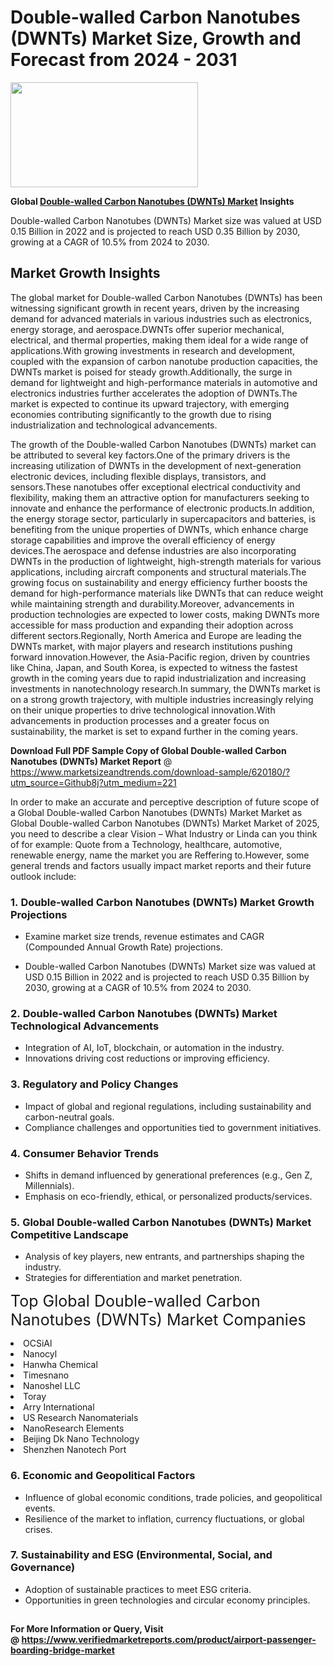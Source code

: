 <H1>Double-walled Carbon Nanotubes (DWNTs) Market Size, Growth and Forecast from 2024 - 2031</H1><img class="aligncenter size-medium wp-image-584254" src="https://thirdeyenews.in/wp-content/uploads/2024/09/Global-Market-Research-300x168.jpeg" alt="" width="300" height="168" /><p><strong>Global&nbsp;<a href="https://www.marketsizeandtrends.com/download-sample/620180/?utm_source=Github8j?utm_medium=221">Double-walled Carbon Nanotubes (DWNTs) Market</a> Insights</strong></p><p>Double-walled Carbon Nanotubes (DWNTs) Market size was valued at USD 0.15 Billion in 2022 and is projected to reach USD 0.35 Billion by 2030, growing at a CAGR of 10.5% from 2024 to 2030.</p><p><h2>Market Growth Insights</h2> <p>The global market for Double-walled Carbon Nanotubes (DWNTs) has been witnessing significant growth in recent years, driven by the increasing demand for advanced materials in various industries such as electronics, energy storage, and aerospace.DWNTs offer superior mechanical, electrical, and thermal properties, making them ideal for a wide range of applications.With growing investments in research and development, coupled with the expansion of carbon nanotube production capacities, the DWNTs market is poised for steady growth.Additionally, the surge in demand for lightweight and high-performance materials in automotive and electronics industries further accelerates the adoption of DWNTs.The market is expected to continue its upward trajectory, with emerging economies contributing significantly to the growth due to rising industrialization and technological advancements. </p> <p>The growth of the Double-walled Carbon Nanotubes (DWNTs) market can be attributed to several key factors.One of the primary drivers is the increasing utilization of DWNTs in the development of next-generation electronic devices, including flexible displays, transistors, and sensors.These nanotubes offer exceptional electrical conductivity and flexibility, making them an attractive option for manufacturers seeking to innovate and enhance the performance of electronic products.In addition, the energy storage sector, particularly in supercapacitors and batteries, is benefiting from the unique properties of DWNTs, which enhance charge storage capabilities and improve the overall efficiency of energy devices.The aerospace and defense industries are also incorporating DWNTs in the production of lightweight, high-strength materials for various applications, including aircraft components and structural materials.The growing focus on sustainability and energy efficiency further boosts the demand for high-performance materials like DWNTs that can reduce weight while maintaining strength and durability.Moreover, advancements in production technologies are expected to lower costs, making DWNTs more accessible for mass production and expanding their adoption across different sectors.Regionally, North America and Europe are leading the DWNTs market, with major players and research institutions pushing forward innovation.However, the Asia-Pacific region, driven by countries like China, Japan, and South Korea, is expected to witness the fastest growth in the coming years due to rapid industrialization and increasing investments in nanotechnology research.In summary, the DWNTs market is on a strong growth trajectory, with multiple industries increasingly relying on their unique properties to drive technological innovation.With advancements in production processes and a greater focus on sustainability, the market is set to expand further in the coming years.</p><p><span class=""><strong>Download Full PDF Sample Copy of Global Double-walled Carbon Nanotubes (DWNTs) Market Report</strong> @ <a href="https://www.marketsizeandtrends.com/download-sample/620180/?utm_source=Github8j?utm_medium=221" target="_blank">https://www.marketsizeandtrends.com/download-sample/620180/?utm_source=Github8j?utm_medium=221</a></span></p><p>In order to make an accurate and perceptive description of future scope of a Global&nbsp;Double-walled Carbon Nanotubes (DWNTs) Market Market as Global&nbsp;Double-walled Carbon Nanotubes (DWNTs) Market Market of 2025, you need to describe a clear Vision &ndash; What Industry or Linda can you think of for example: Quote from a Technology, healthcare, automotive, renewable energy, name the market you are Reffering to.However, some general trends and factors usually impact market reports and their future outlook include:</p><h3>1.&nbsp;<strong>Double-walled Carbon Nanotubes (DWNTs) Market Growth Projections</strong></h3><ul><li>Examine market size trends, revenue estimates and CAGR (Compounded Annual Growth Rate) projections.</li><li><p>Double-walled Carbon Nanotubes (DWNTs) Market size was valued at USD 0.15 Billion in 2022 and is projected to reach USD 0.35 Billion by 2030, growing at a CAGR of 10.5% from 2024 to 2030.</p></li></ul><h3>2.&nbsp;<strong>Double-walled Carbon Nanotubes (DWNTs) Market Technological Advancements</strong></h3><ul><li>Integration of AI, IoT, blockchain, or automation in the industry.</li><li>Innovations driving cost reductions or improving efficiency.</li></ul><h3>3.&nbsp;<strong>Regulatory and Policy Changes</strong></h3><ul><li>Impact of global and regional regulations, including sustainability and carbon-neutral goals.</li><li>Compliance challenges and opportunities tied to government initiatives.</li></ul><h3>4.&nbsp;<strong>Consumer Behavior Trends</strong></h3><ul><li>Shifts in demand influenced by generational preferences (e.g., Gen Z, Millennials).</li><li>Emphasis on eco-friendly, ethical, or personalized products/services.</li></ul><h3>5.&nbsp;<strong>Global Double-walled Carbon Nanotubes (DWNTs) Market Competitive Landscape</strong></h3><ul><li>Analysis of key players, new entrants, and partnerships shaping the industry.</li><li>Strategies for differentiation and market penetration.</li></ul><p data-pm-slice="1 1 []"><span style="color: inherit; font-family: inherit; font-size: 25px;">Top Global Double-walled Carbon Nanotubes (DWNTs) Market Companies</span></p><div class="" data-test-id=""><p><li>OCSiAl</li><li> Nanocyl</li><li> Hanwha Chemical</li><li> Timesnano</li><li> Nanoshel LLC</li><li> Toray</li><li> Arry International</li><li> US Research Nanomaterials</li><li> NanoResearch Elements</li><li> Beijing Dk Nano Technology</li><li> Shenzhen Nanotech Port</li></p></div><h3>6.&nbsp;<strong>Economic and Geopolitical Factors</strong></h3><ul><li>Influence of global economic conditions, trade policies, and geopolitical events.</li><li>Resilience of the market to inflation, currency fluctuations, or global crises.</li></ul><h3>7.&nbsp;<strong>Sustainability and ESG (Environmental, Social, and Governance)</strong></h3><ul><li>Adoption of sustainable practices to meet ESG criteria.</li><li>Opportunities in green technologies and circular economy principles.</li></ul><h2><strong style="font-size: 14px;">For More Information or Query, Visit @&nbsp;</strong><a style="background-color: #ffffff; font-size: 14px;" href="https://www.marketsizeandtrends.com/report/double-walled-carbon-nanotubes-dwnts-market/" target="_blank">https://www.verifiedmarketreports.com/product/airport-passenger-boarding-bridge-market</a></h2>
